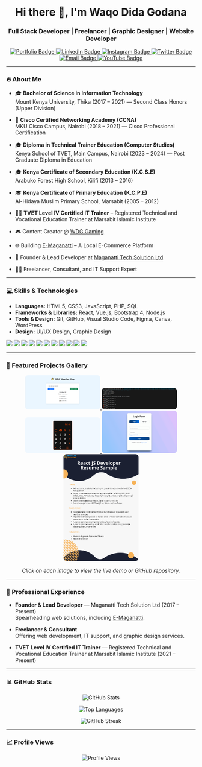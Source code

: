 <h1 align="center">Hi there 👋, I'm Waqo Dida Godana</h1>
<h3 align="center">Full Stack Developer | Freelancer | Graphic Designer | Website Developer</h3>

<p align="center">
  <a href="https://dida.maganatti.com" target="_blank">
    <img src="https://img.shields.io/badge/Portfolio-Visit-blue?style=for-the-badge&logo=google-chrome" alt="Portfolio Badge"/>
  </a>
  <a href="https://linkedin.com/in/wako-dida-godana" target="_blank">
    <img src="https://img.shields.io/badge/LinkedIn-Connect-blue?style=for-the-badge&logo=linkedin" alt="LinkedIn Badge"/>
  </a>
  <a href="https://instagram.com/waxzstarways" target="_blank">
    <img src="https://img.shields.io/badge/Instagram-Follow-pink?style=for-the-badge&logo=instagram" alt="Instagram Badge"/>
  </a>
  <a href="https://twitter.com/dev_dida" target="_blank">
    <img src="https://img.shields.io/badge/Twitter-Follow-1DA1F2?style=for-the-badge&logo=twitter" alt="Twitter Badge"/>
  </a>
  <a href="mailto:waqogodana98@gmail.com" target="_blank">
    <img src="https://img.shields.io/badge/Email-Contact-red?style=for-the-badge&logo=gmail" alt="Email Badge"/>
  </a>
  <a href="https://youtube.com/@wdg_gaming" target="_blank">
    <img src="https://img.shields.io/badge/Youtube-WDG_Gaming-red?style=for-the-badge&logo=youtube" alt="YouTube Badge"/>
  </a>
</p>

---

### 🔥 About Me

- 🎓 **Bachelor of Science in Information Technology**  
  Mount Kenya University, Thika (2017 – 2021) — Second Class Honors (Upper Division)

- 📡 **Cisco Certified Networking Academy (CCNA)**  
  MKU Cisco Campus, Nairobi (2018 – 2021) — Cisco Professional Certification

- 🎓 **Diploma in Technical Trainer Education (Computer Studies)**  
  Kenya School of TVET, Main Campus, Nairobi (2023 – 2024) — Post Graduate Diploma in Education

- 🎓 **Kenya Certificate of Secondary Education (K.C.S.E)**  
  Arabuko Forest High School, Kilifi (2013 – 2016)

- 🎓 **Kenya Certificate of Primary Education (K.C.P.E)**  
  Al-Hidaya Muslim Primary School, Marsabit (2005 – 2012)

- 👨‍🏫 **TVET Level IV Certified IT Trainer** – Registered Technical and Vocational Education Trainer at Marsabit Islamic Institute

- 🎮 Content Creator @ [WDG Gaming](https://youtube.com/@wdg_gaming)  

- 🌐 Building [E-Maganatti](https://e.maganatti.com) – A Local E-Commerce Platform  

- 💼 Founder & Lead Developer at [Maganatti Tech Solution Ltd](https://maganatti.com)  

- 🧑‍💻 Freelancer, Consultant, and IT Support Expert

---

### 💻 Skills & Technologies

- **Languages:** HTML5, CSS3, JavaScript, PHP, SQL  
- **Frameworks & Libraries:** React, Vue.js, Bootstrap 4, Node.js  
- **Tools & Design:** Git, GitHub, Visual Studio Code, Figma, Canva, WordPress  
- **Design:** UI/UX Design, Graphic Design

<img src="https://img.shields.io/badge/PHP-777BB4?style=flat&logo=php&logoColor=white"/>
<img src="https://img.shields.io/badge/MySQL-4479A1?style=flat&logo=mysql&logoColor=white"/>
<img src="https://img.shields.io/badge/Bootstrap-563D7C?style=flat&logo=bootstrap&logoColor=white"/>
<img src="https://img.shields.io/badge/Vue.js-4FC08D?style=flat&logo=vue.js&logoColor=white"/>
<img src="https://img.shields.io/badge/React-61DAFB?style=flat&logo=react&logoColor=black"/>
<img src="https://img.shields.io/badge/JavaScript-F7DF1E?style=flat&logo=javascript&logoColor=black"/>
<img src="https://img.shields.io/badge/HTML5-E34F26?style=flat&logo=html5&logoColor=white"/>
<img src="https://img.shields.io/badge/CSS3-1572B6?style=flat&logo=css3&logoColor=white"/>
<img src="https://img.shields.io/badge/WordPress-21759B?style=flat&logo=wordpress&logoColor=white"/>
<img src="https://img.shields.io/badge/Figma-F24E1E?style=flat&logo=figma&logoColor=white"/>
<img src="https://img.shields.io/badge/Node.js-339933?style=flat&logo=node.js&logoColor=white"/>

---

### 📂 Featured Projects Gallery

<p align="center">

<style>
.project-img {
  width: 200px;
  transition: transform 0.3s, box-shadow 0.3s;
  border-radius: 8px;
}
.project-img:hover {
  transform: scale(1.1);
  box-shadow: 0 10px 20px rgba(0,0,0,0.4);
}
</style>

<a href="https://waqo-dida-godana.github.io/WDG-Weather-App" target="_blank">
  <img src="https://raw.githubusercontent.com/Waqo-Dida-Godana/Waqo-Dida-Godana-Developer-Portfolio/main/assets/screenshots/weather-app.PNG" class="project-img" alt="WDG Weather App" title="WDG Weather App - Real-time weather data using HTML, CSS & JS"/>
</a>

<a href="https://waqo-dida-godana.github.io/number-guessing-game" target="_blank">
  <img src="https://raw.githubusercontent.com/Waqo-Dida-Godana/Waqo-Dida-Godana-Developer-Portfolio/main/assets/screenshots/number-guessing.PNG" class="project-img" alt="Number Guessing Game" title="Number Guessing Game - Fun and interactive guessing game"/>
</a>

<a href="https://waqo-dida-godana.github.io/Simple-Calculator" target="_blank">
  <img src="https://raw.githubusercontent.com/Waqo-Dida-Godana/Waqo-Dida-Godana-Developer-Portfolio/main/assets/screenshots/calculator.png" class="project-img" alt="Simple Calculator" title="Simple Calculator - HTML, CSS, PHP, JavaScript calculator"/>
</a>

<a href="https://waqo-dida-godana.github.io/Login-form" target="_blank">
  <img src="https://raw.githubusercontent.com/Waqo-Dida-Godana/Waqo-Dida-Godana-Developer-Portfolio/main/assets/screenshots/login-form.png" class="project-img" alt="Login Form" title="Login Form - Responsive form with validation using HTML, CSS & Bootstrap 4"/>
</a>

<a href="https://waqo-dida-godana.github.io/dida-resume" target="_blank">
  <img src="https://raw.githubusercontent.com/Waqo-Dida-Godana/Waqo-Dida-Godana-Developer-Portfolio/main/assets/screenshots/resume.png" class="project-img" alt="React Resume" title="React Resume - My personal resume built with React"/>
</a>

</p>

<p align="center">
  <i>Click on each image to view the live demo or GitHub repository.</i>
</p>

---

### 💼 Professional Experience

- **Founder & Lead Developer** — Maganatti Tech Solution Ltd (2017 – Present)  
  Spearheading web solutions, including [E-Maganatti](https://e.maganatti.com).

- **Freelancer & Consultant**  
  Offering web development, IT support, and graphic design services.

- **TVET Level IV Certified IT Trainer** — Registered Technical and Vocational Education Trainer at Marsabit Islamic Institute (2021 – Present)

---

### 📊 GitHub Stats

<p align="center">
  <img src="https://github-readme-stats.vercel.app/api?username=Waqo-Dida-Godana&show_icons=true&theme=radical" alt="GitHub Stats"/>
</p>

<p align="center">
  <img src="https://github-readme-stats.vercel.app/api/top-langs/?username=Waqo-Dida-Godana&layout=compact&theme=radical" alt="Top Languages"/>
</p>

<p align="center">
  <img src="https://streak-stats.demolab.com?user=Waqo-Dida-Godana&theme=radical" alt="GitHub Streak"/>
</p>

---

### 📈 Profile Views

<p align="center">
  <img src="https://komarev.com/ghpvc/?username=Waqo-Dida-Godana&style=flat-square&label=Profile%20Views&color=0e75b6&labelColor=555555" alt="Profile Views" />
</p>

